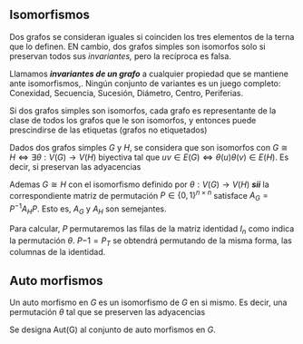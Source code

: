 ## Isomorfismos

Dos grafos se consideran iguales si coinciden los tres elementos de la terna que lo definen. EN cambio, dos grafos simples son isomorfos solo si preservan todos sus *invariantes,* pero la recíproca es falsa.

Llamamos ***invariantes de un grafo*** a cualquier propiedad que se mantiene ante isomorfismos,. Ningún conjunto de variantes es un juego completo: Conexidad, Secuencia, Sucesión, Diámetro, Centro, Periferias.

Si dos grafos simples son isomorfos, cada grafo es representante de la clase de todos los grafos que le son isomorfos, y entonces puede prescindirse de las etiquetas (grafos no etiquetados)

Dados dos grafos simples $G$ y $H$, se considera que son isomorfos con $G \cong H \iff \exists \theta: V(G) \to V(H)$ biyectiva tal que $uv \in E(G) \iff \theta(u)\theta(v) \in E(H)$. Es decir, si preservan las adyacencias

Ademas $G \cong H$ con el isomorfismo definido por $\theta: V(G) \to V(H)$ ***sii*** la correspondiente matriz de permutación $P \in \{0,1\}^{n\times n}$ satisface $A_G = P^{-1}A_HP$. Esto es, $A_G$ y $A_H$ son semejantes.

Para calcular, $P$ permutaremos las filas de la matriz identidad $I_n$ como indica la permutación $\theta$. $P{-1} = P_T$ se obtendrá permutando de la misma forma, las columnas de la identidad.

## Auto morfismos

Un auto morfismo en $G$ es un isomorfismo de $G$ en si mismo. Es decir, una permutación $\theta$ tal que se preserven las adyacencias

Se designa $\text{Aut(G)}$ al conjunto de auto morfismos en $G$.
